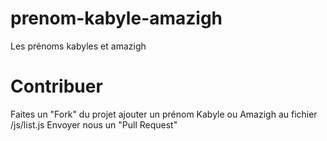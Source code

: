 prenom-kabyle-amazigh
=====================

Les prénoms kabyles et amazigh 


Contribuer
=====================
Faites un "Fork" du projet
ajouter un prénom Kabyle ou Amazigh au fichier /js/list.js
Envoyer nous un "Pull Request"
